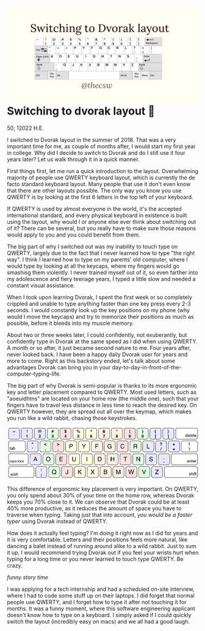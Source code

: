 ![preview](./preview.png)
Switching to dvorak layout 🎹
============================

50; 12022 H.E.

I switched to Dvorak layout in the summer of 2018. That was a very
important time for me, as couple of months after, I would start my first
year in college. Why did I decide to switch to Dvorak and do I still use
it four years later? Let us walk through it in a quick manner.

First things first, let me run a quick introduction to the layout.
Overwhelming majority of people use QWERTY keyboard layout, which is
currently the de facto standard keyboard layout. Many people that use it
don\'t even know that there are other layouts possible. The only way you
know you use QWERTY is by looking at the first 6 letters in the top left
of your keyboard.

If QWERTY is used by almost everyone in the world, it\'s the accepted
international standard, and every physical keyboard in existence is
built using the layout, why would I or anyone else ever think about
switching out of it? There can be several, but you really have to make
sure those reasons would apply to you and you could benefit from them.

The big part of why I switched out was my inability to touch type on
QWERTY, largely due to the fact that I never learned how to type \"the
right way\". I think I learned how to type on my parents\' old computer,
where I would type by looking at all the keycaps, where my fingers would
go smashisg them violently. I never trained myself out of it, so even
farther into my adolescence and fiery teenage years, I typed a little
slow and needed a constant visual assistance.

When I took upon learning Dvorak, I spent the first week or so
completely crippled and unable to type anything faster than one key
press every 2-3 seconds. I would constantly look up the key positions on
my phone (why would I move the keycaps) and try to memorize their
positions as much as possible, before it bleeds into my muscle memory.

About two or three weeks later, I could confidently, not exuberantly,
but confidently type in Dvorak at the same speed as I did when using
QWERTY. A month or so after, it just became second nature to me. Four
years after, never looked back. I have been a happy daily Dvorak user
for years and more to come. Right as this backstory ended, let\'s talk
about some advantages Dvorak can bring you in your
day-to-day-in-front-of-the-computer-typing-life.

The big part of why Dvorak is semi-popular is thanks to its more
ergonomic key and letter placement compared to QWERTY. Most used
letters, such as \"aoeuidhtns\" are located on your home row (the middle
one), such that your fingers have to travel less distance in less time
to reach the desired key. On QWERTY however, they are spread out all
over the keymap, which makes you run like a wild rabbit, chasing those
keystrokes.

![The modern Dvorak layout (US layout)](dvorak.png)

This difference of ergonomic key placement is very important. On QWERTY,
you only spend about 30% of your time on the home row, whereas Dvorak
keeps you 70% close to it. We can observe that Dvorak could be at least
40% more productive, as it reduces the amount of space you have to
traverse when typing. Taking just that into account, *you would be a
faster typer* using Dvorak instead of QWERTY.

How does it actually feel typing? I\'m doing it right now as I did for
years and it is very comfortable. Letters and their positions feels more
natural, like dancing a balet instead of running around alike to a wild
rabbit. Just to sum it up, I would recommend trying Dvorak out if you
feel your wrists hurt when typing for a long time or you never learned
to touch type QWERTY. Be crazy.

*funny story time*

I was applying for a tech internship and had a scheduled on-site
interview, where I had to code some stuff up on their laptops. I did
forget that normal people use QWERTY, and I forget how to type it after
not touching it for months. It was a funny moment, where this software
engineering applicant doesn\'t know how to type on a keyboard. I simply
asked if I could quickly switch the layout (incredibly easy on macs) and
we all had a good laugh.
